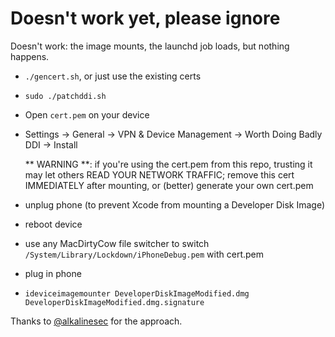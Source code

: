 # Doesn't work yet, please ignore

Doesn't work: the image mounts, the launchd job loads, but nothing happens.

- `./gencert.sh`, or just use the existing certs
- `sudo ./patchddi.sh`
- Open `cert.pem` on your device
- Settings -> General -> VPN & Device Management -> Worth Doing Badly DDI -> Install

  ** WARNING **: if you're using the cert.pem from this repo, trusting it may let others READ YOUR NETWORK TRAFFIC; remove this cert IMMEDIATELY after mounting, or (better) generate your own cert.pem

- unplug phone (to prevent Xcode from mounting a Developer Disk Image)
- reboot device
- use any MacDirtyCow file switcher to switch `/System/Library/Lockdown/iPhoneDebug.pem` with cert.pem
- plug in phone
- `ideviceimagemounter DeveloperDiskImageModified.dmg DeveloperDiskImageModified.dmg.signature`

Thanks to [@alkalinesec](https://twitter.com/alkalinesec/status/1624768369449631746) for the approach.
